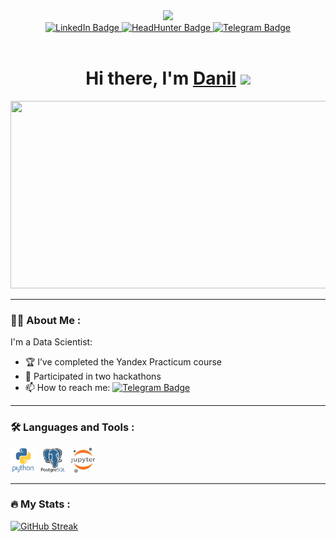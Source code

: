 <div id="header" align="center">
  <img src="https://media.giphy.com/media/7c8QeB0VMddFOuu4iR/giphy.gif" width="100"/>


  <div id="badges">
    <a href="https://www.linkedin.com/in/danil-belokhvostik/?locale=en_US">
      <img src="https://img.shields.io/badge/LinkedIn-blue?style=plastic&logo=linkedin&logoColor=white" alt="LinkedIn Badge"/>
    </a>
    <a href="https://spb.hh.ru/resume/3e1c0f00ff09c39a7e0039ed1f49456d654a4f">
      <img src="https://img.shields.io/badge/HeadHunter-red?style=plastic&logo=HeadHunter&logoColor=white" alt="HeadHunter Badge"/>
    </a>
    <a href="https://t.me/danil_belokhvostik">
      <img src="https://img.shields.io/badge/Telegram-blue?style=plastic&logo=Telegram&logoColor=white" alt="Telegram Badge"/>
    </a>
  </div>

  <img src="https://komarev.com/ghpvc/?username=Danil-Belokhvostik&style=flat-square&color=blue" alt=""/>
  <h1>
    Hi there, I'm  <a href="https://github.com/Danil-Belokhvostik" target="_blank">Danil</a>
    <img src="https://media.giphy.com/media/hvRJCLFzcasrR4ia7z/giphy.gif" width="30px"/>
  </h1>
</div>
<div id="giph" align="center">
  <img src="https://media.giphy.com/media/xT4uQF7h39mlsF5czK/giphy.gif" width="600" height="300"/>
</div>

---

### :man_technologist: About Me :

I'm a Data Scientist:

- 🏆 I’ve completed the Yandex Practicum course
- 💪 Participated in two hackathons
- 📫 How to reach me: [![Telegram Badge](https://img.shields.io/badge/Telegram-blue?style=plastic&logo=Telegram&logoColor=white)](https://t.me/danil_belokhvostik)

---

### :hammer_and_wrench: Languages and Tools :

<div>
  <img src="https://github.com/devicons/devicon/blob/master/icons/python/python-original-wordmark.svg" title="Python" alt="Python" width="40" height="40"/>&nbsp;
  <img src="https://github.com/devicons/devicon/blob/master/icons/postgresql/postgresql-original-wordmark.svg" title="PostgreSQL" alt="PostgreSQL" width="40" height="40"/>&nbsp;
  <img src="https://github.com/devicons/devicon/blob/master/icons/jupyter/jupyter-original-wordmark.svg" title="Jupyter" alt="Jupyter" width="40" height="40"/>&nbsp;
</div>

---

### :fire: My Stats :

[![GitHub Streak](http://github-readme-streak-stats.herokuapp.com?user=Danil-Belokhvostik&theme=dark)](https://git.io/streak-stats)
